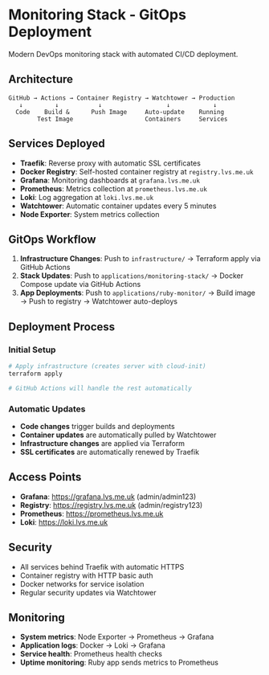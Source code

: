 # Monitoring Stack - GitOps Deployment

Modern DevOps monitoring stack with automated CI/CD deployment.

## Architecture

```
GitHub → Actions → Container Registry → Watchtower → Production
   ↓         ↓           ↓                  ↓            ↓
  Code    Build &      Push Image     Auto-update    Running
        Test Image                    Containers     Services
```

## Services Deployed

- **Traefik**: Reverse proxy with automatic SSL certificates
- **Docker Registry**: Self-hosted container registry at `registry.lvs.me.uk`
- **Grafana**: Monitoring dashboards at `grafana.lvs.me.uk` 
- **Prometheus**: Metrics collection at `prometheus.lvs.me.uk`
- **Loki**: Log aggregation at `loki.lvs.me.uk`
- **Watchtower**: Automatic container updates every 5 minutes
- **Node Exporter**: System metrics collection

## GitOps Workflow

1. **Infrastructure Changes**: Push to `infrastructure/` → Terraform apply via GitHub Actions
2. **Stack Updates**: Push to `applications/monitoring-stack/` → Docker Compose update via GitHub Actions
3. **App Deployments**: Push to `applications/ruby-monitor/` → Build image → Push to registry → Watchtower auto-deploys

## Deployment Process

### Initial Setup
```bash
# Apply infrastructure (creates server with cloud-init)
terraform apply

# GitHub Actions will handle the rest automatically
```

### Automatic Updates
- **Code changes** trigger builds and deployments
- **Container updates** are automatically pulled by Watchtower
- **Infrastructure changes** are applied via Terraform
- **SSL certificates** are automatically renewed by Traefik

## Access Points

- **Grafana**: https://grafana.lvs.me.uk (admin/admin123)
- **Registry**: https://registry.lvs.me.uk (admin/registry123)
- **Prometheus**: https://prometheus.lvs.me.uk
- **Loki**: https://loki.lvs.me.uk

## Security

- All services behind Traefik with automatic HTTPS
- Container registry with HTTP basic auth
- Docker networks for service isolation
- Regular security updates via Watchtower

## Monitoring

- **System metrics**: Node Exporter → Prometheus → Grafana
- **Application logs**: Docker → Loki → Grafana  
- **Service health**: Prometheus health checks
- **Uptime monitoring**: Ruby app sends metrics to Prometheus